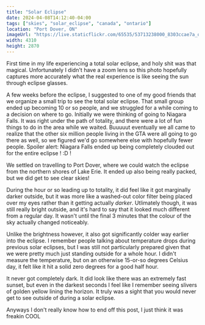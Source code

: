 ```yaml
---
title: "Solar Eclipse"
date: 2024-04-08T14:12:40-04:00
tags: ["skies", "solar_eclipse", "canada", "ontario"]
location: "Port Dover, ON"
imageUrl: "https://live.staticflickr.com/65535/53713238000_8303ccae7a_o.jpg"
width: 4310
height: 2870
---
```


First time in my life experiencing a total solar eclipse, and holy shit was that magical. Unfortunately I didn't have a zoom lens so this photo hopefully captures more accurately what the real experience is like seeing the sun through eclipse glasses.

A few weeks before the eclipse, I suggested to one of my good friends that we organize a small trip to see the total solar eclipse. That small group ended up becoming 10 or so people, and we struggled for a while coming to a decision on where to go. Initially we were thinking of going to Niagara Falls. It was right under the path of totality, and there were a lot of fun things to do in the area while we waited. Buuuuut eventually we all came to realize that the other six million people living in the GTA were all going to go there as well, so we figured we'd go somewhere else with hopefully fewer people. Spoiler alert: Niagara Falls ended up being completely clouded out for the entire eclipse ! :D !

We settled on travelling to Port Dover, where we could watch the eclipse from the northern shores of Lake Erie. It ended up also being really packed, but we did get to see clear skies!

During the hour or so leading up to totality, it did feel like it got marginally darker outside, but it was more like a washed-out color filter being placed over my eyes rather than it getting actually *darker*. Utlimately though, it was still really bright outside, and it's hard to say that it looked much different from a regular day. It wasn't until the final 3 minutes that the colour of the sky actually changed noticeably.

Unlike the brightness however, it also got significantly colder way earlier into the eclipse. I remember people talking about temperature drops during previous solar eclipses, but I was still not particularly prepared given that we were pretty much just standing outside for a whole hour. I didn't measure the temperature, but on an otherwise 15-or-so degrees Celsius day, it felt like it hit a solid zero degrees for a good half hour.

It never got completely dark. It did look like there was an extremely fast sunset, but even in the darkest seconds I feel like I remember seeing slivers of golden yellow lining the horizon. It truly was a sight that you would never get to see outside of during a solar eclipse.

Anyways I don't really know how to end off this post, I just think it was freakin COOL